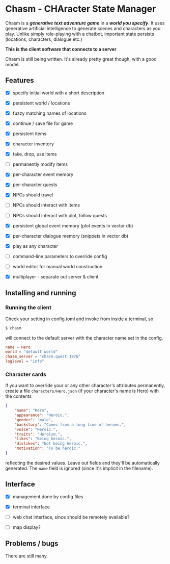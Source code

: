 # Chasm - CHAracter State Manager

Chasm is a ***generative text adventure game*** in a ***world you
specify***. It uses generative artificial intelligence to generate
scenes and characters as you play. Unlike simply role-playing with a
chatbot, important state persists (locations, characters, dialogue
etc.)

**This is the client software that connects to a server**

Chasm is still being written. It's already pretty great though,
with a good model.


## Features

* [x] specify initial world with a short description
* [x] persistent world / locations
* [x] fuzzy matching names of locations
* [x] continue / save file for game
* [x] persistent items
* [x] character inventory
* [x] take, drop, use items
* [ ] permanently modify items
* [x] per-character event memory
* [x] per-character quests
* [x] NPCs should travel
* [ ] NPCs should interact with items
* [ ] NPCs should interact with plot, follow quests
* [x] persistent global event memory (plot events in vector db)
* [x] per-character dialogue memory (snippets in vector db)
* [x] play as any character
* [ ] command-line parameters to override config
* [ ] world editor for manual world construction
* [x] multiplayer - separate out server & client


## Installing and running

### Running the client

Check your setting in config.toml and invoke from inside a terminal, so
```bash
$ chasm
```
will connect to the default server with the character name set in the config.

```toml
name = Hero
world = "default world"
chasm_server = "chasm.quest:1976"
loglevel = "info"
```

### Character cards

If you want to override your or any other character's attributes
permanently, create a file `characters/Hero.json` (if your character's
name is Hero) with the contents
```json
{
    "name": "Hero",
    "appearance": "Heroic.",
    "gender": "male",
    "backstory": "Comes from a long line of heroes.",
    "voice": "Heroic.",
    "traits": "Heroism.",
    "likes": "Being heroic.",
    "dislikes": "Not being heroic.",
    "motivation": "To be heroic."
}
```
reflecting the desired values. Leave out fields and they'll be automatically generated. The `name` field is ignored (since it's implicit in the filename).


## Interface

- [x] management done by config files
- [x] terminal interface
- [ ] web chat interface, since should be remotely available?
- [ ] map display?


## Problems / bugs

There are still many.
